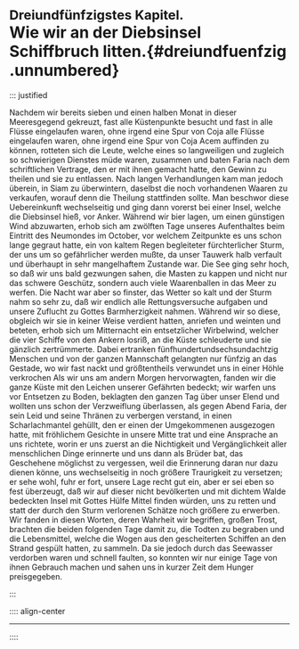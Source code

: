 # <small>Dreiundfünfzigstes Kapitel.</small><br />Wie wir an der Diebsinsel Schiffbruch litten.{#dreiundfuenfzig .unnumbered}

::: justified

Nachdem wir bereits sieben und einen halben Monat in dieser Meeresgegend
gekreuzt, fast alle Küstenpunkte besucht und fast in alle Flüsse eingelaufen
waren, ohne irgend eine Spur von Coja alle Flüsse eingelaufen waren, ohne irgend
eine Spur von Coja Acem auffinden zu können, rotteten sich die Leute, welche
eines so langweiligen und zugleich so schwierigen Dienstes müde waren, zusammen
und baten Faria nach dem schriftlichen Vertrage, den er mit ihnen gemacht hatte,
den Gewinn zu theilen und sie zu entlassen. Nach langen Verhandlungen kam man
jedoch überein, in Siam zu überwintern, daselbst die noch vorhandenen Waaren zu
verkaufen, worauf denn die Theilung stattfinden sollte. Man beschwor diese
Uebereinkunft wechselseitig und ging dann vorerst bei einer Insel, welche die
Diebsinsel hieß, vor Anker. Während wir bier lagen, um einen günstigen Wind
abzuwarten, erhob sich am zwölften Tage unseres Aufenthaltes beim Eintritt des
Neumondes im October, vor welchem Zeitpunkte es uns schon lange gegraut hatte,
ein von kaltem Regen begleiteter fürchterlicher Sturm, der uns um so
gefährlicher werden mußte, da unser Tauwerk halb verfault und überhaupt in sehr
mangelhaftem Zustande war. Die See ging sehr hoch, so daß wir uns bald gezwungen
sahen, die Masten zu kappen und nicht nur das schwere Geschütz, sondern auch
viele Waarenballen in das Meer zu werfen. Die Nacht war aber so finster, das
Wetter so kalt und der Sturm nahm so sehr zu, daß wir endlich alle
Rettungsversuche aufgaben und unsere Zuflucht zu Gottes Barmherzigkeit nahmen.
Während wir so diese, obgleich wir sie in keiner Weise verdient hatten, anriefen
und weinten und beteten, erhob sich um Mitternacht ein entsetzlicher Wirbelwind,
welcher die vier Schiffe von den Ankern losriß, an die Küste schleuderte und sie
gänzlich zertrümmerte. Dabei ertranken fünfhundertundsechsundachtzig Menschen
und von der ganzen Mannschaft gelangten nur fünfzig an das Gestade, wo wir fast
nackt und größtentheils verwundet uns in einer Höhle verkrochen Als wir uns am
andern Morgen hervorwagten, fanden wir die ganze Küste mit den Leichen unserer
Gefährten bedeckt; wir warfen uns vor Entsetzen zu Boden, beklagten den ganzen
Tag über unser Elend und wollten uns schon der Verzweiflung überlassen, als
gegen Abend Faria, der sein Leid und seine Thränen zu verbergen verstand, in
einen Scharlachmantel gehüllt, den er einen der Umgekommenen ausgezogen hatte,
mit fröhlichem Gesichte in unsere Mitte trat und eine Ansprache an uns richtete,
worin er uns zuerst an die Nichtigkeit und Vergänglichkeit aller menschlichen
Dinge erinnerte und uns dann als Brüder bat, das Geschehene möglichst zu
vergessen, weil die Erinnerung daran nur dazu dienen könne, uns wechselseitig in
noch größere Traurigkeit zu versetzen; er sehe wohl, fuhr er fort, unsere Lage
recht gut ein, aber er sei eben so fest überzeugt, daß wir auf dieser nicht
bevölkerten und mit dichtem Walde bedeckten Insel mit Gottes Hülfe Mittel finden
würden, uns zu retten und statt der durch den Sturm verlorenen Schätze noch
größere zu erwerben. Wir fanden in diesen Worten, deren Wahrheit wir begriffen,
großen Trost, brachten die beiden folgenden Tage damit zu, die Todten zu
begraben und die Lebensmittel, welche die Wogen aus den gescheiterten Schiffen
an den Strand gespült hatten, zu sammeln. Da sie jedoch durch das Seewasser
verdorben waren und schnell faulten, so konnten wir nur einige Tage von ihnen
Gebrauch machen und sahen uns in kurzer Zeit dem Hunger preisgegeben. 

:::


:::: align-center
****
::::
